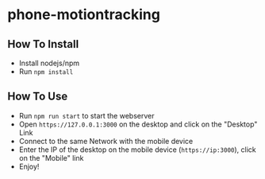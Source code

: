 # phone-motiontracking

## How To Install
* Install nodejs/npm
* Run `npm install`

## How To Use
* Run `npm run start` to start the webserver
* Open `https://127.0.0.1:3000` on the desktop and click on the "Desktop" Link
* Connect to the same Network with the mobile device
* Enter the IP of the desktop on the mobile device (`https://ip:3000`), click on the "Mobile" link
* Enjoy!
